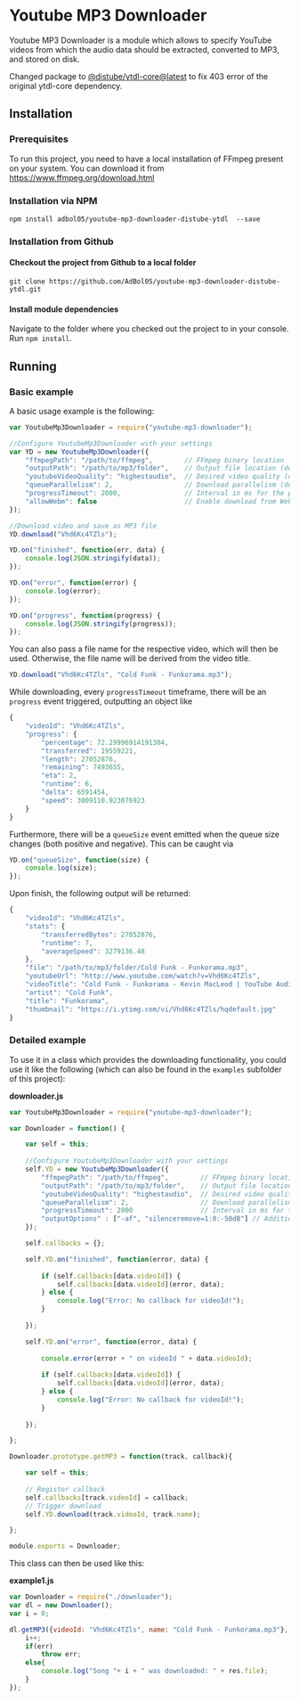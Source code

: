 # Youtube MP3 Downloader

Youtube MP3 Downloader is a module which allows to specify YouTube videos from which the audio data should be extracted, converted to MP3, and stored on disk.


Changed package to [@distube/ytdl-core@latest](https://github.com/distubejs/ytdl-core) to fix 403 error of the original ytdl-core dependency.


## Installation

### Prerequisites

To run this project, you need to have a local installation of FFmpeg present on your system. You can download it from https://www.ffmpeg.org/download.html

### Installation via NPM

`npm install adbol05/youtube-mp3-downloader-distube-ytdl  --save`

### Installation from Github

#### Checkout the project from Github to a local folder

`git clone https://github.com/AdBol05/youtube-mp3-downloader-distube-ytdl.git`

#### Install module dependencies

Navigate to the folder where you checked out the project to in your console. Run `npm install`.

## Running

### Basic example

A basic usage example is the following:

```javascript
var YoutubeMp3Downloader = require("youtube-mp3-downloader");

//Configure YoutubeMp3Downloader with your settings
var YD = new YoutubeMp3Downloader({
    "ffmpegPath": "/path/to/ffmpeg",        // FFmpeg binary location
    "outputPath": "/path/to/mp3/folder",    // Output file location (default: the home directory)
    "youtubeVideoQuality": "highestaudio",  // Desired video quality (default: highestaudio)
    "queueParallelism": 2,                  // Download parallelism (default: 1)
    "progressTimeout": 2000,                // Interval in ms for the progress reports (default: 1000)
    "allowWebm": false                      // Enable download from WebM sources (default: false)
});

//Download video and save as MP3 file
YD.download("Vhd6Kc4TZls");

YD.on("finished", function(err, data) {
    console.log(JSON.stringify(data));
});

YD.on("error", function(error) {
    console.log(error);
});

YD.on("progress", function(progress) {
    console.log(JSON.stringify(progress));
});
```

You can also pass a file name for the respective video, which will then be used. Otherwise, the file name will be derived from the video title.
```javascript
YD.download("Vhd6Kc4TZls", "Cold Funk - Funkorama.mp3");
```

While downloading, every `progressTimeout` timeframe, there will be an `progress` event triggered, outputting an object like

```javascript
{
    "videoId": "Vhd6Kc4TZls",
    "progress": {
        "percentage": 72.29996914191304,
        "transferred": 19559221,
        "length": 27052876,
        "remaining": 7493655,
        "eta": 2,
        "runtime": 6,
        "delta": 6591454,
        "speed": 3009110.923076923
    }
}
```

Furthermore, there will be a `queueSize` event emitted when the queue size changes (both positive and negative). This can be caught via

```javascript
YD.on("queueSize", function(size) {
    console.log(size);
});
```

Upon finish, the following output will be returned:

```javascript
{
    "videoId": "Vhd6Kc4TZls",
    "stats": {
        "transferredBytes": 27052876,
        "runtime": 7,
        "averageSpeed": 3279136.48
    },
    "file": "/path/to/mp3/folder/Cold Funk - Funkorama.mp3",
    "youtubeUrl": "http://www.youtube.com/watch?v=Vhd6Kc4TZls",
    "videoTitle": "Cold Funk - Funkorama - Kevin MacLeod | YouTube Audio Library",
    "artist": "Cold Funk",
    "title": "Funkorama",
    "thumbnail": "https://i.ytimg.com/vi/Vhd6Kc4TZls/hqdefault.jpg"
}
```

### Detailed example

To use it in a class which provides the downloading functionality, you could use it like the following (which can also be found in the `examples` subfolder of this project):

**downloader.js**
```javascript
var YoutubeMp3Downloader = require("youtube-mp3-downloader");

var Downloader = function() {

    var self = this;
    
    //Configure YoutubeMp3Downloader with your settings
    self.YD = new YoutubeMp3Downloader({
        "ffmpegPath": "/path/to/ffmpeg",        // FFmpeg binary location
        "outputPath": "/path/to/mp3/folder",    // Output file location (default: the home directory)
        "youtubeVideoQuality": "highestaudio",  // Desired video quality (default: highestaudio)
        "queueParallelism": 2,                  // Download parallelism (default: 1)
        "progressTimeout": 2000                 // Interval in ms for the progress reports (default: 1000)
        "outputOptions" : ["-af", "silenceremove=1:0:-50dB"] // Additional output options passend to ffmpeg
    });

    self.callbacks = {};

    self.YD.on("finished", function(error, data) {
		
        if (self.callbacks[data.videoId]) {
            self.callbacks[data.videoId](error, data);
        } else {
            console.log("Error: No callback for videoId!");
        }
    
    });

    self.YD.on("error", function(error, data) {
	
        console.error(error + " on videoId " + data.videoId);
    
        if (self.callbacks[data.videoId]) {
            self.callbacks[data.videoId](error, data);
        } else {
            console.log("Error: No callback for videoId!");
        }
     
    });

};

Downloader.prototype.getMP3 = function(track, callback){

    var self = this;
	
    // Register callback
    self.callbacks[track.videoId] = callback;
    // Trigger download
    self.YD.download(track.videoId, track.name);

};

module.exports = Downloader;
```

This class can then be used like this:

**example1.js**
```javascript
var Downloader = require("./downloader");
var dl = new Downloader();
var i = 0;

dl.getMP3({videoId: "Vhd6Kc4TZls", name: "Cold Funk - Funkorama.mp3"}, function(err,res){
    i++;
    if(err)
        throw err;
    else{
        console.log("Song "+ i + " was downloaded: " + res.file);
    }
});
```
